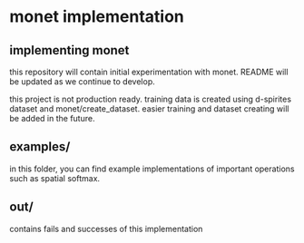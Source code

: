 # monet implementation

## implementing monet
this repository will contain initial experimentation with monet. README will be updated as we continue to develop.

this project is not production ready. training data is created using
d-spirites dataset and monet/create_dataset. easier training and dataset
creating will be added in the future.

## examples/
in this folder, you can find example implementations of important 
operations such as spatial softmax.

## out/
contains fails and successes of this implementation